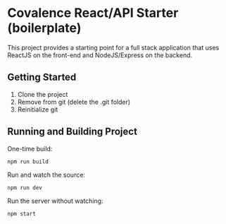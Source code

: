 # Covalence React/API Starter (boilerplate)
This project provides a starting point for a full stack application that uses ReactJS on the front-end and NodeJS/Express on the backend.

## Getting Started
1. Clone the project 
1. Remove from git (delete the .git folder)
1. Reinitialize git

## Running and Building Project
One-time build:
```
npm run build
```
Run and watch the source:
```
npm run dev
```
Run the server without watching:
```
npm start
```


